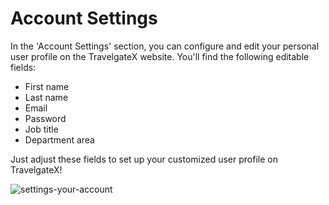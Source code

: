 ﻿---
sidebar_position: 1
---

# Account Settings


In the 'Account Settings' section, you can configure and edit your personal user profile on the TravelgateX website. You'll find the following editable fields:

- First name
- Last name
- Email
- Password
- Job title
- Department area

Just adjust these fields to set up your customized user profile on TravelgateX!

![settings-your-account](https://storage.travelgate.com/kbase/settings-your-account.jpg)